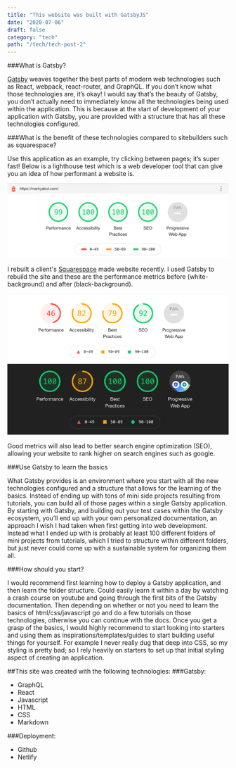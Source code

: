```yaml
---
title: "This website was built with GatsbyJS"
date: "2020-07-06"
draft: false
category: "tech"
path: "/tech/tech-post-2"
---
```


###What is Gatsby?

<a target="_blank" href="https://www.gatsbyjs.com/">Gatsby</a> weaves together the best parts of modern web technologies such as React, webpack, react-router, and GraphQL. If you don’t know what those technologies are, it’s okay! I would say that’s the beauty of Gatsby, you don’t actually need to immediately know all the technologies being used within the application. This is because at the start of development of your application with Gatsby, you are provided with a structure that has all these technologies configured.

###What is the benefit of these technologies compared to sitebuilders such as squarespace?

Use this application as an example, try clicking between pages; it’s super fast! Below is a lighthouse test which is a web developer tool that can give you an idea of how performant a website is.

![pic](./lighthouse.png)

I rebuilt a client's <a target="_blank" href="https://www.squarespace.com/">Squarespace</a> made website recently. I used Gatsby to rebuild the site and these are the performance metrics before (white-background) and after (black-background).

![pic2](./before.png)
![pic3](./after.png)

Good metrics will also lead to better search engine optimization (SEO), allowing your website to rank higher on search engines such as google.

###Use Gatsby to learn the basics

What Gatsby provides is an environment where you start with all the new technologies configured and a structure that allows for the learning of the basics. Instead of ending up with tons of mini side projects resulting from tutorials, you can build all of those pages within a single Gatsby application. By starting with Gatsby, and building out your test cases within the Gatsby ecosystem, you’ll end up with your own personalized documentation, an approach I wish I had taken when first getting into web development. Instead what I ended up with is probably at least 100 different folders of mini projects from tutorials, which I tried to structure within different folders, but just never could come up with a sustainable system for organizing them all.

###How should you start?

I would recommend first learning how to deploy a Gatsby application, and then learn the folder structure. Could easily learn it within a day by watching a crash course on youtube and going through the first bits of the Gatsby documentation. Then depending on whether or not you need to learn the basics of html/css/javascript go and do a few tutorials on those technologies, otherwise you can continue with the docs. Once you get a grasp of the basics, I would highly recommend to start looking into starters and using them as inspirations/templates/guides to start building useful things for yourself. For example I never really dug that deep into CSS, so my styling is pretty bad; so I rely heavily on starters to set up that initial styling aspect of creating an application.

##This site was created with the following technologies:
###Gatsby:

- GraphQL
- React
- Javascript
- HTML
- CSS
- Markdown

###Deployment:

- Github
- Netlify
